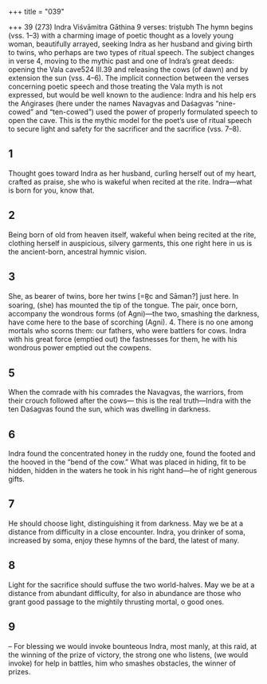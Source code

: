 +++
title = "039"

+++
39 (273) Indra
Viśvāmitra Gāthina
9 verses: triṣṭubh
The hymn begins (vss. 1–3) with a charming image of poetic thought as a lovely  young woman, beautifully arrayed, seeking Indra as her husband and giving birth  to twins, who perhaps are two types of ritual speech. The subject changes in verse  4, moving to the mythic past and one of Indra’s great deeds: opening the Vala cave524 III.39
and releasing the cows (of dawn) and by extension the sun (vss. 4–6). The implicit  connection between the verses concerning poetic speech and those treating the Vala  myth is not expressed, but would be well known to the audience: Indra and his help ers the Aṅgirases (here under the names Navagvas and Daśagvas “nine-cowed” and  “ten-cowed”) used the power of properly formulated speech to open the cave. This  is the mythic model for the poet’s use of ritual speech to secure light and safety for  the sacrificer and the sacrifice (vss. 7–8).
## 1
Thought goes toward Indra as her husband, curling herself out of my  heart, crafted as praise,
she who is wakeful when recited at the rite. Indra—what is born for you,  know that.
## 2
Being born of old from heaven itself, wakeful when being recited at the rite, clothing herself in auspicious, silvery garments, this one right here in us  is the ancient-born, ancestral hymnic vision.
## 3
She, as bearer of twins, bore her twins [=R̥c and Sāman?] just here. In  soaring, (she) has mounted the tip of the tongue.
The pair, once born, accompany the wondrous forms (of Agni)—the two,  smashing the darkness, have come here to the base of scorching (Agni). 4. There is no one among mortals who scorns them: our fathers, who were  battlers for cows.
Indra with his great force (emptied out) the fastnesses for them, he with  his wondrous power emptied out the cowpens.
## 5
When the comrade with his comrades the Navagvas, the warriors, from  their crouch followed after the cows—
this is the real truth—Indra with the ten Daśagvas found the sun, which  was dwelling in darkness.
## 6
Indra found the concentrated honey in the ruddy one, found the footed  and the hooved in the “bend of the cow.”
What was placed in hiding, fit to be hidden, hidden in the waters he took  in his right hand—he of right generous gifts.
## 7
He should choose light, distinguishing it from darkness. May we be at a  distance from difficulty in a close encounter.
Indra, you drinker of soma, increased by soma, enjoy these hymns of the  bard, the latest of many.
## 8
Light for the sacrifice should suffuse the two world-halves. May we be at  a distance from abundant difficulty,
for also in abundance are those who grant good passage to the mightily  thrusting mortal, o good ones.
## 9
– For blessing we would invoke bounteous Indra, most manly, at this  raid, at the winning of the prize of victory,
the strong one who listens, (we would invoke) for help in battles, him  who smashes obstacles, the winner of prizes.